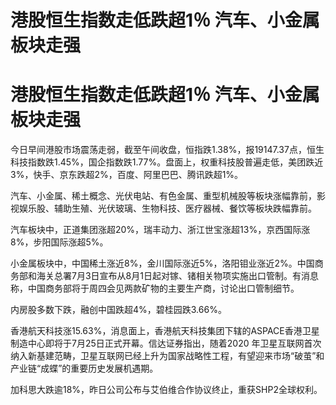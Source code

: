 # 港股恒生指数走低跌超1％ 汽车、小金属板块走强

# 港股恒生指数走低跌超1％ 汽车、小金属板块走强

今日早间港股市场震荡走弱，截至午间收盘，恒指跌1.38%，报19147.37点，恒生科技指数跌1.45%，国企指数跌1.77%。盘面上，权重科技股普遍走低，美团跌近3%，快手、京东跌超2%，百度、阿里巴巴、腾讯跌超1%。

汽车、小金属、稀土概念、光伏电站、有色金属、重型机械股等板块涨幅靠前，影视娱乐股、辅助生殖、光伏玻璃、生物科技、医疗器械、餐饮等板块跌幅靠前。

汽车板块中，正道集团涨超20%，瑞丰动力、浙江世宝涨超13%，京西国际涨8%，步阳国际涨超5%。

小金属板块中，中国稀土涨近8%，金川国际涨近5%，洛阳钼业涨近2%。中国商务部和海关总署7月3日宣布从8月1日起对镓、锗相关物项实施出口管制。有消息称，中国商务部将于周四会见两款矿物的主要生产商，讨论出口管制细节。

内房股多数下跌，融创中国跌超4%，碧桂园跌3.66%。

香港航天科技涨15.63%，消息面上，香港航天科技集团下辖的ASPACE香港卫星制造中心即将于7月25日正式开幕。信达证券指出，随着2020
年卫星互联网首次纳入新基建范畴，卫星互联网已经上升为国家战略性工程，有望迎来市场“破茧”和产业链“成蝶”的重要历史发展机遇期。

加科思大跌逾18%，昨日公司公布与艾伯维合作协议终止，重获SHP2全球权利。

